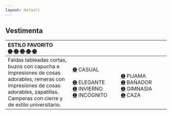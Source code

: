 ```yaml
---
layout: default
---
```

## Vestimenta

| ESTILO FAVORITO<br>[➊](https://sta.sh/29w14vvfx8d)▫[➋](https://sta.sh/22faaw7w9j9y)▫[➌](https://sta.sh/2mndf00sr4x)▫[➍](https://sta.sh/08z4f1erf7e)▫[➎](https://sta.sh/218h0sldmujk)| | |
|:-------------|:------------------|:------|
|Faldas tableadas cortas, buzos con capucha e impresiones de cosas adorables, remeras con impresiones de cosas adorables, zapatillas. Camperas con cierre y de estilo universitario.| [➊](https://sta.sh/210y5on9psea) CASUAL &nbsp;&nbsp;&nbsp;&nbsp;&nbsp;&nbsp;&nbsp;&nbsp;&nbsp;&nbsp;&nbsp;&nbsp;&nbsp;&nbsp;&nbsp;&nbsp;&nbsp;&nbsp;&nbsp;&nbsp;&nbsp;&nbsp;&nbsp;&nbsp;&nbsp;&nbsp;&nbsp;&nbsp;&nbsp;&nbsp; <br> [➊](https://sta.sh/21kyc761lzi0) ELEGANTE  <br>[➊](https://sta.sh/2iaccneb6zh) INVIERNO <br>[➊](https://sta.sh/2qfftkgqesd) INCÓGNITO |&nbsp;&nbsp;&nbsp;&nbsp;&nbsp;&nbsp;&nbsp;&nbsp;&nbsp;&nbsp;&nbsp;&nbsp;&nbsp;&nbsp;&nbsp;&nbsp;&nbsp;&nbsp;&nbsp;&nbsp;&nbsp;&nbsp;&nbsp;&nbsp;&nbsp;&nbsp;&nbsp;&nbsp;&nbsp;&nbsp; [➊](https://sta.sh/21tjulmdwpcm) PIJAMA <br>[➊](https://sta.sh/0kkiwqyxzqy) BAÑADOR <br>[➊](https://sta.sh/21y07g4m4sbc) GIMNASIA <br>[➊](https://sta.sh/2bz1vp69nmj) CAZA  |





